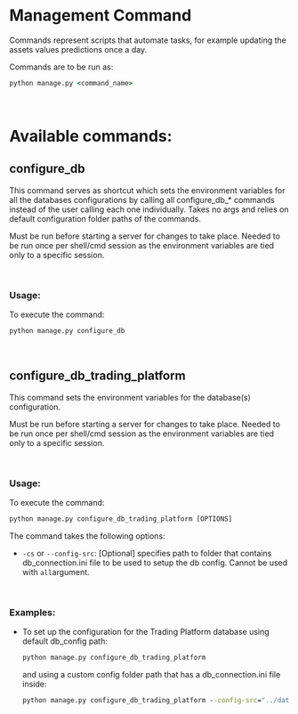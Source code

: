 # Management Command
Commands represent scripts that automate tasks, for example updating the
assets values predictions once a day.

Commands are to be run as:
```cmd
python manage.py <command_name>
```
<br/>

# Available commands:



## **configure_db**

This command serves as shortcut which sets the environment variables for all the databases configurations by calling all configure_db_* commands instead of the user calling each one individually. Takes no args and relies on default configuration folder paths of the commands.

Must be run before starting a server for changes to take place. Needed to be run once per shell/cmd session as the environment variables are tied only to a specific session.

<br/>

### Usage:
To execute the command:
```cmd
python manage.py configure_db
```

<br/>

## **configure_db_trading_platform**

This command sets the environment variables for the database(s) configuration.

Must be run before starting a server for changes to take place. Needed to be run once per shell/cmd session as the environment variables are tied only to a specific session.

<br/>

### Usage:
To execute the command:
```cmd
python manage.py configure_db_trading_platform [OPTIONS]
```

The command takes the following options:

- `-cs` or `--config-src`: [Optional] specifies path to folder that contains db_connection.ini file to be used to setup the db config. Cannot be used with `all`argument.

<br/>

### Examples:

- To set up the configuration for the Trading Platform database using default db_config path:

    ```cmd
    python manage.py configure_db_trading_platform
    ```

    and using a custom config folder path that has a db_connection.ini file inside:

    ```cmd
    python manage.py configure_db_trading_platform --config-src="../databases/trading_platform/db_config"
    ```
